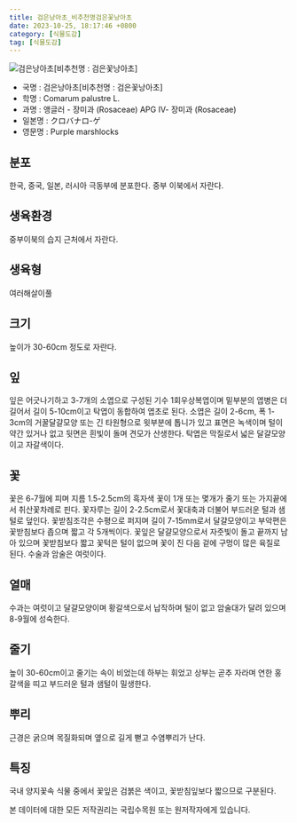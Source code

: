 ```yaml
---
title: 검은낭아초_비추천명검은꽃낭아초
date: 2023-10-25, 18:17:46 +0800
category: [식물도감]
tag: [식물도감]
---
```




![검은낭아초[비추천명 : 검은꽃낭아초]](http://www.nature.go.kr/fileUpload/plants/basic/Rosaceae/Potentilla/13433/2_th2.JPG)
- 국명 : 검은낭아초[비추천명 : 검은꽃낭아초]
- 학명 : Comarum palustre L.
- 과명 : 앵글러 - 장미과 (Rosaceae) APG Ⅳ- 장미과 (Rosaceae)
- 일본명 : クロバナロ-ゲ
- 영문명 : Purple marshlocks


## 분포
한국, 중국, 일본, 러시아 극동부에 분포한다.중부 이북에서 자란다.
## 생육환경
중부이북의 습지 근처에서 자란다.
## 생육형
여러해살이풀 
## 크기
높이가 30-60cm 정도로 자란다.
## 잎
잎은 어긋나기하고 3-7개의 소엽으로 구성된 기수 1회우상복엽이며 밑부분의 엽병은 더 길어서 길이 5-10cm이고 탁엽이 동합하여 엽초로 된다. 소엽은 길이 2-6cm, 폭 1-3cm의 거꿀달걀모양 또는 긴 타원형으로 윗부분에 톱니가 있고 표면은 녹색이며 털이 약간 있거나 없고 뒷면은 흰빛이 돌며 견모가 산생한다. 탁엽은 막질로서 넓은 달걀모양이고 자갈색이다.
## 꽃
꽃은 6-7월에 피며 지름 1.5-2.5cm의 흑자색 꽃이 1개 또는 몇개가 줄기 또는 가지끝에서 취산꽃차례로 핀다. 꽃자루는 길이 2-2.5cm로서 꽃대축과 더불어 부드러운 털과 샘털로 덮인다. 꽃받침조각은 수평으로 퍼지며 길이 7-15mm로서 달걀모양이고 부악편은 꽃받침보다 좁으며 짧고 각 5개씩이다. 꽃잎은 달걀모양으로서 자줏빛이 돌고 끝까지 남아 있으며 꽃받침보다 짧고 꽃턱은 털이 없으며 꽃이 진 다음 겉에 구멍이 많은 육질로 된다. 수술과 암술은 여럿이다.
## 열매
수과는 여럿이고 달걀모양이며 황갈색으로서 납작하며 털이 없고 암술대가 달려 있으며 8-9월에 성숙한다.
## 줄기
높이 30-60cm이고 줄기는 속이 비었는데 하부는 휘었고 상부는 곧추 자라며 연한 홍갈색을 띠고 부드러운 털과 샘털이 밀생한다.
## 뿌리
근경은 굵으며 목질화되며 옆으로 길게 뻗고 수염뿌리가 난다.
## 특징
국내 양지꽃속 식물 중에서 꽃잎은 검붉은 색이고, 꽃받침잎보다 짧으므로 구분된다.






본 데이터에 대한 모든 저작권리는 국립수목원 또는 원저작자에게 있습니다.

